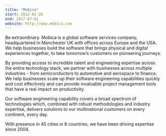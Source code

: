 ```yaml
---
title: "Mobica"
start: 2012-02-26
end: 2017-07-01
website: http://www.mobica.com
---
```


Be extraordinary. Mobica is a global software services company, headquartered in Manchester UK with offices across Europe and the USA. We help businesses build the software that brings physical and digital experiences together, to take tomorrow’s customers on pioneering journeys.

By providing access to incredible talent and engineering expertise across the entire technology stack, we partner with businesses across multiple industries - from semiconductors to automotive and aerospace to finance. We help businesses scale up their software engineering capabilities quickly and cost effectively and can provide invaluable project management tools that have a real impact on productivity.

Our software engineering capability covers a broad spectrum of technologies which, combined with robust methodologies and industry expertise, delivers solutions to our multinational customers on every continent, every day.

With presence in 45 cities in 8 countries, we have been driving expertise since 2004.